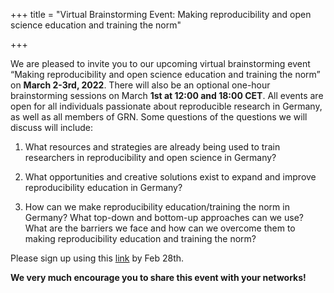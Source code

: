 +++
title = "Virtual Brainstorming Event: Making reproducibility and open science education and training the norm"

+++

We are pleased to invite you to our upcoming virtual brainstorming event “Making reproducibility and open science education and training the norm” on **March 2-3rd, 2022**. There will also be an optional one-hour brainstorming sessions on March **1st at 12:00 and 18:00 CET**. All events are open for all individuals passionate about reproducible research in Germany, as well as all members of GRN. Some questions of the questions we will discuss will include:


1. What resources and strategies are already being used to train researchers in reproducibility and open science in Germany?

2. What opportunities and creative solutions exist to expand and improve reproducibility education in Germany?

3. How can we make reproducibility education/training the norm in Germany? What top-down and bottom-up approaches can we use? What are the barriers we face and how can we overcome them to making reproducibility education and training the norm?


Please sign up using this [link](https://www.bihealth.org/en/translation/innovation-enabler/quest-center/events/making-reproducibility-and-open-science-education-and-training-the-norm-a-virtual-brainstorming-event) by Feb 28th.

**We very much encourage you to share this event with your networks!**

